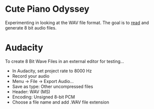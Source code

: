 # Cute Piano Odyssey

Experimenting in looking at the WAV file format. The goal is to [read](./reader/readme.md) and generate 8 bit audio files.

# Audacity

To create 8 Bit Wave Files in an external editor for testing...

- In Audacity, set project rate to 8000 Hz
- Record your audio
- Menu -> File -> Export Audio...
- Save as type: Other uncompressed files
- Header: WAV (MS)
- Encoding: Unsigned 8-bit PCM
- Choose a file name and add .WAV file extension
